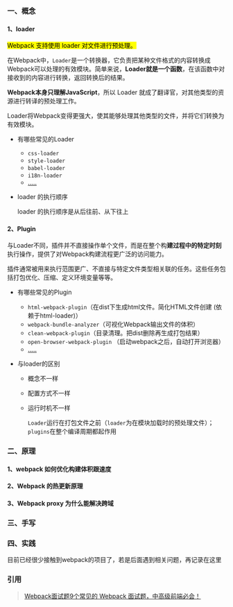 ### 一、概念

#### 1、loader

<mark>Webpack 支持使用 loader 对文件进行预处理。</mark>

在Webpack中，`Loader`是一个转换器，它负责把某种文件格式的内容转换成Webpack可以处理的有效模块。简单来说，**Loader就是一个函数**，在该函数中对接收到的内容进行转换，返回转换后的结果。

**Webpack本身只理解JavaScript**，所以 Loader 就成了翻译官，对其他类型的资源进行转译的预处理工作。

Loader将Webpack变得更强大，使其能够处理其他类型的文件，并将它们转换为有效模块。

- 有哪些常见的Loader

  - `css-loader`
  - `style-loader`
  - `babel-loader`
  - `i18n-loader`
  - [.....](https://webpack.docschina.org/loaders/)

- loader 的执行顺序

  loader 的执行顺序是从后往前、从下往上

#### 2、Plugin

与Loader不同，插件并不直接操作单个文件，而是在整个构**建过程中的特定时刻**执行操作，提供了对Webpack构建流程更广泛的访问能力。

插件通常被用来执行范围更广、不直接与特定文件类型相关联的任务。这些任务包括打包优化、压缩、定义环境变量等等。

- 有哪些常见的Plugin

  - `html-webpack-plugin`（在dist下生成html文件。简化HTML文件创建 (依赖于html-loader)）
  - `webpack-bundle-analyzer`（可视化Webpack输出文件的体积）
  - `clean-webpack-plugin`（目录清理。把dist删除再生成打包结果）
  - `open-browser-webpack-plugin` （启动webpack之后，自动打开浏览器）
  - [.....](https://webpack.docschina.org/plugins/)

- 与loader的区别

  - 概念不一样
  - 配置方式不一样
  - 运行时机不一样

    `Loader`运行在打包文件之前（`loader`为在模块加载时的预处理文件）；`plugins`在整个编译周期都起作用

### 二、原理

#### 1、webpack 如何优化构建体积跟速度

#### 2、Webpack 的热更新原理

#### 3、Webpack proxy 为什么能解决跨域

### 三、手写

### 四、实践

目前已经很少接触到webpack的项目了，若是后面遇到相关问题，再记录在这里

### 引用

> [Webpack面试题](https://juejin.cn/post/6844904094281236487)[9个常见的 Webpack 面试题，中高级前端必会！](https://juejin.cn/post/7157998164627161095)
